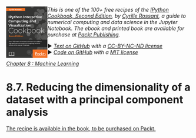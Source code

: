 <a href="https://github.com/ipython-books/cookbook-2nd"><img src="../cover-cookbook-2nd.png" align="left" alt="IPython Cookbook, Second Edition" height="140" /></a> *This is one of the 100+ free recipes of the [IPython Cookbook, Second Edition](https://github.com/ipython-books/cookbook-2nd), by [Cyrille Rossant](http://cyrille.rossant.net), a guide to numerical computing and data science in the Jupyter Notebook. The ebook and printed book are available for purchase at [Packt Publishing](https://www.packtpub.com/big-data-and-business-intelligence/ipython-interactive-computing-and-visualization-cookbook-second-e).*

▶ *[Text on GitHub](https://github.com/ipython-books/cookbook-2nd) with a [CC-BY-NC-ND license](https://creativecommons.org/licenses/by-nc-nd/3.0/us/legalcode)*  
▶ *[Code on GitHub](https://github.com/ipython-books/cookbook-2nd-code) with a [MIT license](https://opensource.org/licenses/MIT)*

[*Chapter 8 : Machine Learning*](./)

# 8.7. Reducing the dimensionality of a dataset with a principal component analysis

[The recipe is available in the book, to be purchased on Packt.](https://www.packtpub.com/big-data-and-business-intelligence/ipython-interactive-computing-and-visualization-cookbook-second-e)

<!-- REMOVE AS PER PACKT AGREEMENT

In the previous recipes, we presented *supervised learning *methods; our data points came with discrete or continuous labels, and the algorithms were able to learn the mapping from the points to the labels.

Starting with this recipe, we will present **unsupervised learning** methods. These methods might be helpful prior to running a supervised learning algorithm. They can give a first insight into the data.

Let's assume that our data consists of points $x_i$ without any labels. The goal is to discover some form of hidden structure in this set of points. Frequently, data points have intrinsic low dimensionality: a small number of features suffice to accurately describe the data. However, these features might be hidden among many other features not relevant to the problem. Dimension reduction can help us find these structures. This knowledge can considerably improve the performance of subsequent supervised learning algorithms.

Another useful application of unsupervised learning is **data visualization**; high-dimensional datasets are hard to visualize in 2D or 3D. Projecting the data points on a subspace or submanifold yields more interesting visualizations.

In this recipe, we will illustrate a basic unsupervised linear method, **principal component analysis (PCA)**. This algorithm lets us project data points linearly on a low-dimensional subspace. Along the **principal components**, which are vectors forming a basis of this low-dimensional subspace, the variance of the data points is maximum.

We will use the classic *Iris flower* dataset as an example. This dataset contains the width and length of the petal and sepal of 150 iris flowers. These flowers belong to one of three categories: *Iris setosa*, *Iris virginica*, and *Iris versicolor*. We have access to the category in this dataset (labeled data). However, because we are interested in illustrating an unsupervised learning method, we will only use the data matrix *without* the labels.

## How to do it...

1. We import NumPy, matplotlib, and scikit-learn:

```python
import numpy as np
import sklearn
import sklearn.decomposition as dec
import sklearn.datasets as ds
import matplotlib.pyplot as plt
%matplotlib inline
```

2. The Iris flower dataset is available in the `datasets` module of scikit-learn:

```python
iris = ds.load_iris()
X = iris.data
y = iris.target
print(X.shape)
```

```{output:stdout}
(150, 4)
```

3. Each row contains four parameters related to the morphology of the flower. Let's display the first two dimensions. The color reflects the iris variety of the flower (the label, between 0 and 2):

```python
fig, ax = plt.subplots(1, 1, figsize=(6, 3))
ax.scatter(X[:, 0], X[:, 1], c=y,
           s=30, cmap=plt.cm.rainbow)
```

![<matplotlib.figure.Figure at 0x3f76e80>](07_pca_files/07_pca_13_0.png)

> If you're reading the printed version of this book, you might not be able to distinguish the colors. You will find the colored images on the book's website.

4. We now apply PCA on the dataset to get the transformed matrix. This operation can be done in a single line with scikit-learn: we instantiate a `PCA` model and call the `fit_transform()` method. This function computes the principal components and projects the data on them:

```python
X_bis = dec.PCA().fit_transform(X)
```

5. We now display the same dataset, but in a new coordinate system (or equivalently, a linearly transformed version of the initial dataset):

```python
fig, ax = plt.subplots(1, 1, figsize=(6, 3))
ax.scatter(X_bis[:, 0], X_bis[:, 1], c=y,
           s=30, cmap=plt.cm.rainbow)
```

![<matplotlib.figure.Figure at 0x7ccd8d0>](07_pca_files/07_pca_18_0.png)

Points belonging to the same classes are now grouped together, even though the `PCA` estimator did *not* use the labels. The PCA was able to find a projection maximizing the variance, which corresponds here to a projection where the classes are well separated.

6. The `scikit.decomposition` module contains several variants of the classic PCA estimator: `ProbabilisticPCA`, `SparsePCA`, `RandomizedPCA`, `KernelPCA`, and others. As an example, let's take a look at `KernelPCA`, a nonlinear version of PCA:

```python
X_ter = dec.KernelPCA(kernel='rbf').fit_transform(X)
fig, ax = plt.subplots(1, 1, figsize=(6, 3))
ax.scatter(X_ter[:, 0], X_ter[:, 1], c=y, s=30,
           cmap=plt.cm.rainbow)
```

![<matplotlib.figure.Figure at 0x735b9b0>](07_pca_files/07_pca_21_0.png)

## How it works...

Let's look at the mathematical ideas behind PCA. This method is based on a matrix decomposition called **Singular Value Decomposition (SVD)**:

$$X = U \Sigma V^T$$

Here, $X$ is the $(N, D)$ data matrix, $U$ and $V$ are orthogonal matrices, and $\Sigma$ is an $(N, D)$ diagonal matrix.

PCA transforms $X$ into $X'$ defined by:

$$X' = XV = U\Sigma$$

The diagonal elements of $\Sigma$ are the **singular values** of $X$. By convention, they are generally sorted in descending order. The columns of $U$ are orthonormal vectors called the **left singular vectors** of $X$. Therefore, the columns of $X'$ are the left singular vectors multiplied by the singular values.

In the end, PCA converts the initial set of observations, which are made of possibly correlated variables, into vectors of linearly uncorrelated variables called **principal components**.

The first new feature (or first component) is a transformation of all original features such that the dispersion (variance) of the data points is the highest in that direction. In the subsequent principal components, the variance is decreasing. In other words, PCA gives us an alternative representation of our data where the new features are sorted according to how much they account for the variability of the points.

## There's more...

Here are a few further references:

* Iris flower dataset on Wikipedia, available at https://en.wikipedia.org/wiki/Iris_flower_data_set
* PCA on Wikipedia, available at https://en.wikipedia.org/wiki/Principal_component_analysis
* SVD decomposition on Wikipedia, available at https://en.wikipedia.org/wiki/Singular_value_decomposition
* Iris dataset example available at http://scikit-learn.org/stable/auto_examples/datasets/plot_iris_dataset.html
* Decompositions in scikit-learn's documentation, available at http://scikit-learn.org/stable/modules/decomposition.html
* Unsupervised learning tutorial with scikit-learn available at http://scikit-learn.org/dev/tutorial/statistical_inference/unsupervised_learning.html

## See also

* Detecting hidden structures in a dataset with clustering

-->
